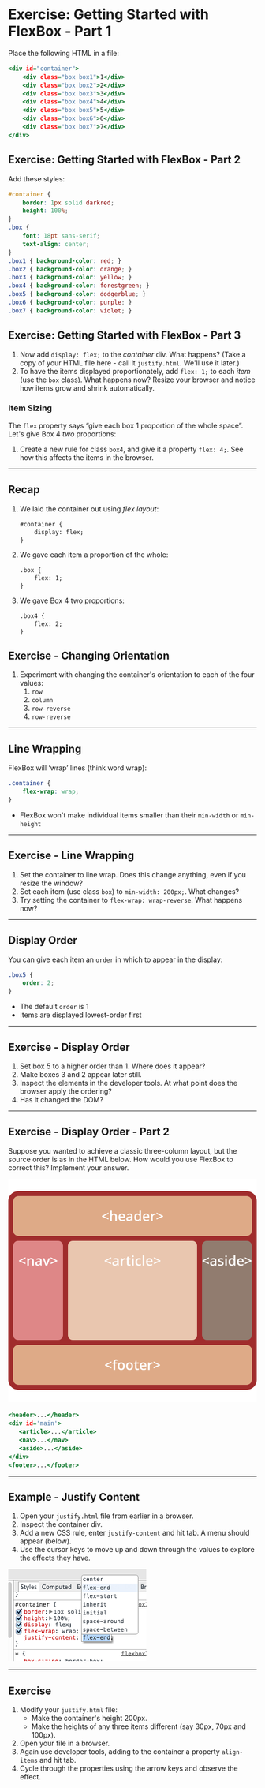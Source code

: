 # Exercise: Getting Started with FlexBox - Part 1

Place the following HTML in a file:

```.html
<div id="container">
    <div class="box box1">1</div>
    <div class="box box2">2</div>
    <div class="box box3">3</div>
    <div class="box box4">4</div>
    <div class="box box5">5</div>
    <div class="box box6">6</div>
    <div class="box box7">7</div>
</div>
```

## Exercise: Getting Started with FlexBox - Part 2

Add these styles:

```.css
#container {
    border: 1px solid darkred;
    height: 100%;
}
.box {
    font: 18pt sans-serif;
    text-align: center;
}
.box1 { background-color: red; }
.box2 { background-color: orange; }
.box3 { background-color: yellow; }
.box4 { background-color: forestgreen; }
.box5 { background-color: dodgerblue; }
.box6 { background-color: purple; }
.box7 { background-color: violet; }
```

## Exercise: Getting Started with FlexBox - Part 3

1. Now add `display: flex;` to the _container_ div. What happens?
   (Take a copy of your HTML file here - call it `justify.html`.
   We'll use it later.)
1. To have the items displayed proportionately, add `flex: 1;` to each _item_ (use the `box` class). What happens now?
   Resize your browser and notice how items grow and shrink automatically.

### Item Sizing

The `flex` property says “give each box 1 proportion of the whole space”.
Let's give Box 4 _two_ proportions:

1. Create a new rule for class `box4`, and give it a property `flex: 4;`.
   See how this affects the items in the browser.

---

## Recap

1.  We laid the container out using _flex layout_:

        #container {
            display: flex;
        }

1.  We gave each item a proportion of the whole:

        .box {
            flex: 1;
        }

1.  We gave Box 4 two proportions:

        .box4 {
            flex: 2;
        }

## Exercise - Changing Orientation

1. Experiment with changing the container's orientation to each of the four values:
   1. `row`
   1. `column`
   1. `row-reverse`
   1. `row-reverse`

---

## Line Wrapping

FlexBox will ‘wrap’ lines (think word wrap):

```.css
.container {
    flex-wrap: wrap;
}
```

- FlexBox won't make individual items smaller than their `min-width` or `min-height`

---

## Exercise - Line Wrapping

1. Set the container to line wrap. Does this change anything, even if you resize the window?
1. Set each item (use class `box`) to `min-width: 200px;`. What changes?
1. Try setting the container to `flex-wrap: wrap-reverse`. What happens now?

---

## Display Order

You can give each item an `order` in which to appear in the display:

```.css
.box5 {
    order: 2;
}
```

- The default `order` is 1
- Items are displayed lowest-order first

---

## Exercise - Display Order

1. Set box 5 to a higher order than 1. Where does it appear?
1. Make boxes 3 and 2 appear later still.
1. Inspect the elements in the developer tools.
   At what point does the browser apply the ordering?
1. Has it changed the DOM?

---

## Exercise - Display Order - Part 2

Suppose you wanted to achieve a classic three-column layout,
but the source order is as in the HTML below.
How would you use FlexBox to correct this?
Implement your answer.

![Flex Order](images/flex-order-page.svg)

```.html
<header>...</header>
<div id='main'>
   <article>...</article>
   <nav>...</nav>
   <aside>...</aside>
</div>
<footer>...</footer>
```

---

## Example - Justify Content

1. Open your `justify.html` file from earlier in a browser.
1. Inspect the container div.
1. Add a new CSS rule, enter `justify-content` and hit tab.
   A menu should appear (below).
1. Use the cursor keys to move up and down through the values to explore the effects they have.

![Justify Content](images/flexbox-justify-devtools.png)

---

## Exercise

1. Modify your `justify.html` file:
   - Make the container's height 200px.
   - Make the heights of any three items different (say 30px, 70px and 100px).
1. Open your file in a browser.
1. Again use developer tools, adding to the container a property `align-items` and hit tab.
1. Cycle through the properties using the arrow keys and observe the effect.

